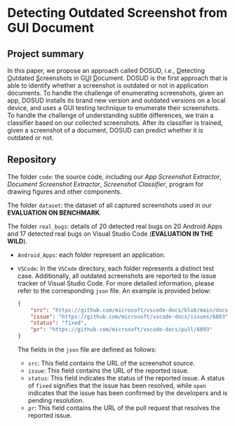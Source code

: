# Detecting Outdated Screenshot from GUI Document

## Project summary

In this paper, we propose an approach called DOSUD, *i.e.*, <u>D</u>etecting <u>O</u>utdated <u>S</u>creenshots in G<u>U</u>I <u>D</u>ocument. DOSUD is the first approach that is able to identify whether a screenshot is outdated or not in application documents. To handle the challenge of enumerating screenshots, given an app, DOSUD installs its brand new version and outdated versions on a local device, and uses a GUI testing technique to enumerate their screenshots. To handle the challenge of understanding subtle differences, we train a classifier based on our collected screenshots. After its classifier is trained, given a screenshot of a document, DOSUD can predict whether it is outdated or not.

## Repository

The folder `code`: the source code, including our *App Screenshot Extractor*, *Document Screenshot Extractor*, *Screenshot Classifier*, program for drawing figures and other components.

The folder `dataset`: the dataset of all captured screenshots used in our **EVALUATION ON BENCHMARK**.

The folder `real_bugs`: details of 20 detected real bugs on 20 Android Apps and 17 detected real bugs on Visual Studio Code (**EVALUATION IN THE WILD**).

- `Android_Apps`: each folder represent an application.

- `VSCode`: In the `VSCode` directory, each folder represents a distinct test case. Additionally, all outdated screenshots are reported to the issue tracker of Visual Studio Code. For more detailed information, please refer to the corresponding `json` file. An example is provided below:

	```json
	{
	    "src": "https://github.com/microsoft/vscode-docs/blob/main/docs/editor/images/accessibility/high-contrast.png",
	    "issue": "https://github.com/microsoft/vscode-docs/issues/6883",
	    "status": "fixed",
	    "pr": "https://github.com/microsoft/vscode-docs/pull/6893"
	}
	```

	The fields in the `json` file are defined as follows:

	- `src`: This field contains the URL of the screenshot source.
	- `issue`: This field contains the URL of the reported issue.
	- `status`: This field indicates the status of the reported issue. A status of `fixed` signifies that the issue has been resolved, while `open` indicates that the issue has been confirmed by the developers and is pending resolution.
	- `pr`: This field contains the URL of the pull request that resolves the reported issue.

